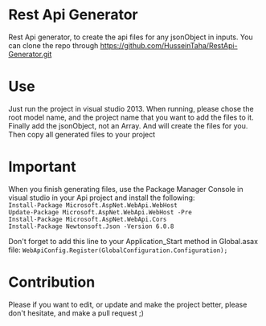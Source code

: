 # Rest Api Generator
Rest Api generator, to create the api files for any jsonObject in inputs.
You can clone the repo through https://github.com/HusseinTaha/RestApi-Generator.git

# Use
Just run the project in visual studio 2013.
When running, please chose the root model name, and the project name that you want to add the files to it.
Finally add the jsonObject, not an Array.
And will create the files for you.
Then copy all generated files to your project

# Important
When you finish generating files, use the Package Manager Console in visual studio in your Api project and install the following:<br />
  ```Install-Package Microsoft.AspNet.WebApi.WebHost```<br />
  ```Update-Package Microsoft.AspNet.WebApi.WebHost -Pre```<br />
  ```Install-Package Microsoft.AspNet.WebApi.Cors```<br />
  ```Install-Package Newtonsoft.Json -Version 6.0.8```<br />
  
Don't forget to add this line to your Application_Start method in Global.asax file: ```WebApiConfig.Register(GlobalConfiguration.Configuration);```
  
# Contribution
Please if you want to edit, or update and make the project better, please don't hesitate, and make a pull request ;)
